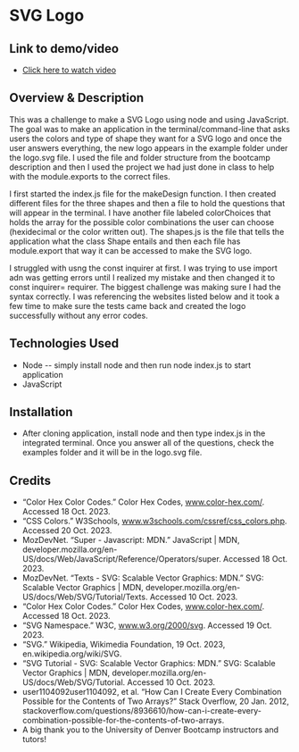 # SVG Logo 

## Link to demo/video
- [Click here to watch video](https://drive.google.com/file/d/1_Ss_StJV9Rak1KuAL7nGhSQC4WkKF3oV/view)
## Overview & Description
This was a challenge to make a SVG Logo using node and using JavaScript. The goal was to make an application in the terminal/command-line that asks users the colors and type of shape they want for a SVG logo and once the user answers everything, the new logo appears in the example folder under the logo.svg file. I used the file and folder structure from the bootcamp description and then I used the project we had just done in class to help with the module.exports to the correct files.

I first started the index.js file for the makeDesign function. I then created different files for the three shapes and then a file to hold the questions that will appear in the terminal. I have another file labeled colorChoices that holds the array for the possible color combinations the user can choose (hexidecimal or the color written out). The shapes.js is the file that tells the application what the class Shape entails and then each file has module.export that way it can be accessed to make the SVG logo. 

I struggled with usng the const inquirer at first. I was trying to use import adn was getting errors until I realized my mistake and then changed it to const inquirer= requirer. The biggest challenge was making sure I had the syntax correctly. I was referencing the websites listed below and it took a few time to make sure the tests came back and created the logo successfully without any error codes.
## Technologies Used
- Node -- simply install node and then run node index.js to start application
- JavaScript

## Installation 
- After cloning application, install node and then type index.js in the integrated terminal. Once you answer all of the questions, check the examples folder and it will be in the logo.svg file. 
## Credits 
- “Color Hex Color Codes.” Color Hex Codes, www.color-hex.com/. Accessed 18 Oct. 2023.
- “CSS Colors.” W3Schools, www.w3schools.com/cssref/css_colors.php. Accessed 20 Oct. 2023.
- MozDevNet. “Super - Javascript: MDN.” JavaScript | MDN, developer.mozilla.org/en-US/docs/Web/JavaScript/Reference/Operators/super. Accessed 18 Oct. 2023.
- MozDevNet. “Texts - SVG: Scalable Vector Graphics: MDN.” SVG: Scalable Vector Graphics | MDN, developer.mozilla.org/en-US/docs/Web/SVG/Tutorial/Texts. Accessed 10 Oct. 2023.
- “Color Hex Color Codes.” Color Hex Codes, www.color-hex.com/. Accessed 18 Oct. 2023.
- “SVG Namespace.” W3C, www.w3.org/2000/svg. Accessed 19 Oct. 2023.
- “SVG.” Wikipedia, Wikimedia Foundation, 19 Oct. 2023, en.wikipedia.org/wiki/SVG.
- “SVG Tutorial - SVG: Scalable Vector Graphics: MDN.” SVG: Scalable Vector Graphics | MDN, developer.mozilla.org/en-US/docs/Web/SVG/Tutorial. Accessed 10 Oct. 2023.
- user1104092user1104092, et al. “How Can I Create Every Combination Possible for the Contents of Two Arrays?” Stack Overflow, 20 Jan. 2012, stackoverflow.com/questions/8936610/how-can-i-create-every-combination-possible-for-the-contents-of-two-arrays.
- A big thank you to the University of Denver Bootcamp instructors and tutors!
